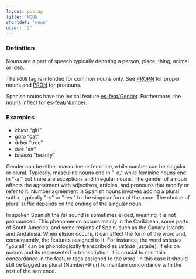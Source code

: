 ```yaml
---
layout: postag
title: 'NOUN'
shortdef: 'noun'
udver: '2'
---
```


### Definition

Nouns are a part of speech typically denoting a person, place, thing, animal or idea.

The `NOUN` tag is intended for common nouns only. See [PROPN]() for proper nouns and [PRON]() for pronouns.

Spanish nouns have the lexical feature [es-feat/Gender](). Furthermore, the nouns inflect for [es-feat/Number]().

### Examples

- _chica_ “girl”
- _gato_ “cat”
- _árbol_ “tree”
- _aire_ “air”
- _belleza_ “beauty”

Gender can be either masculine or feminine, while number can be singular or plural. Typically, masculine nouns end in "-o," while feminine nouns end in "-a," but there are exceptions and irregular nouns. The gender of a noun affects the agreement with adjectives, articles, and pronouns that modify or refer to it.
Number agreement in Spanish nouns involves adding a plural suffix, typically "-s" or "-es," to the singular form of the noun. The choice of plural suffix depends on the ending of the singular noun.

In spoken Spanish the /s/ sound is sometimes elided, meaning it is not pronounced. This phenomenon occurs mainly in the Caribbean, some parts of South America, and some regions of Spain, such as the Canary Islands and Andalusia. When elision occurs, it can affect the form of the word and, consequently, the features assigned to it. For instance, the word  _ustedes_ "you all" can be phonologically transcribed as _ustede_ [usteðe]. If elision occurs and its represented in transcription, it is crucial to maintain concordance in the feature tags assigned to the word. In this case it should still be tagged as plural (Number=Plur) to maintain concordance with the rest of the sentence.

<!-- Interlanguage links updated Po 11. listopadu 2024, 20:09:22 CET -->
